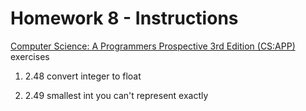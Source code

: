 # Homework 8 - Instructions

[Computer Science: A Programmers Prospective 3rd Edition (CS:APP) ](https://github.com/Sorosliu1029/CSAPP-Labs/blob/master/Computer%20Systems%20A%20Programmers%20Perspective%20(3rd).pdf) exercises

1. 2.48 convert integer to float

2. 2.49 smallest int you can't represent exactly